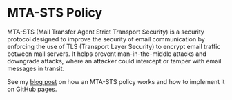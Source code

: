 # MTA-STS Policy
MTA-STS (Mail Transfer Agent Strict Transport Security) is a security protocol designed to improve the security of email communication by enforcing the use of TLS (Transport Layer Security) to encrypt email traffic between mail servers. It helps prevent man-in-the-middle attacks and downgrade attacks, where an attacker could intercept or tamper with email messages in transit.

See my [blog post](https://vand3rlinden.com/post/mta-sts-explained/) on how an MTA-STS policy works and how to implement it on GitHub pages.
